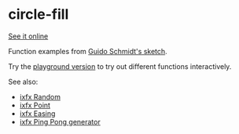 # circle-fill

[See it online](https://demos.ixfx.fun/visuals/circle-fill/)

Function examples from [Guido Schmidt's sketch](https://editor.p5js.org/guidoschmidt/sketches/njMWGIsv1?s=09).

Try the [playground version](https://clinth.github.io/ixfx-play/visuals/circle-fill-animated/index.html) to try out different functions interactively.

See also:
* [ixfx Random](https://ixfx.fun/gen/random/)
* [ixfx Point](https://ixfx.fun/types/geometry/point/)
* [ixfx Easing](https://ixfx.fun/modulation/easing/)
* [ixfx Ping Pong generator](https://ixfx.fun/gen/generator/#ping-pong)